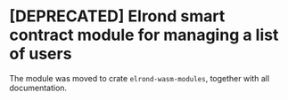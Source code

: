 # [DEPRECATED] Elrond smart contract module for managing a list of users

The module was moved to crate `elrond-wasm-modules`, together with all documentation.
